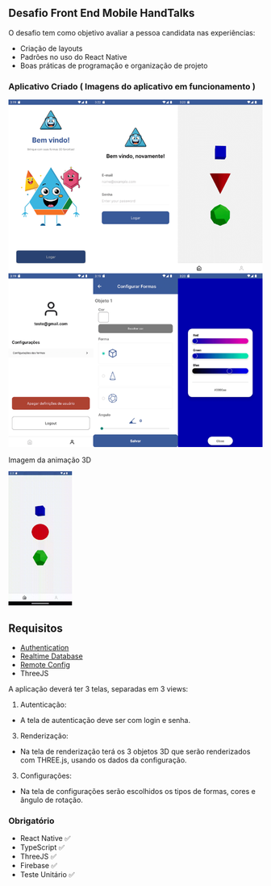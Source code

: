 ## Desafio Front End Mobile HandTalks

O desafio tem como objetivo avaliar a pessoa candidata nas experiências: 
* Criação de layouts
* Padrões no uso do React Native
* Boas práticas de programação e organização de projeto

### Aplicativo Criado ( Imagens do aplicativo em funcionamento )
![Telas](./database/TelasApp.png)

Imagem da animação 3D

<img src="./database/Formas.gif" width="25%" height="25%">

## Requisitos
- [Authentication](https://firebase.google.com/docs/auth?hl=pt-br)
- [Realtime Database](https://firebase.google.com/docs/database?hl=pt-br)
- [Remote Config](https://firebase.google.com/docs/remote-config?hl=pt-br)
- ThreeJS

A aplicação deverá ter 3 telas, separadas em 3 views:
1. Autenticação:
- A tela de autenticação deve ser com login e senha.
3. Renderização:
- Na tela de renderização terá os 3 objetos 3D que serão renderizados com THREE.js, usando os dados da configuração.
3. Configurações:
- Na tela de configurações serão escolhidos os tipos de formas, cores e ângulo de rotação.

### Obrigatório
- React Native ✅
- TypeScript ✅
- ThreeJS ✅
- Firebase ✅
- Teste Unitário ✅

